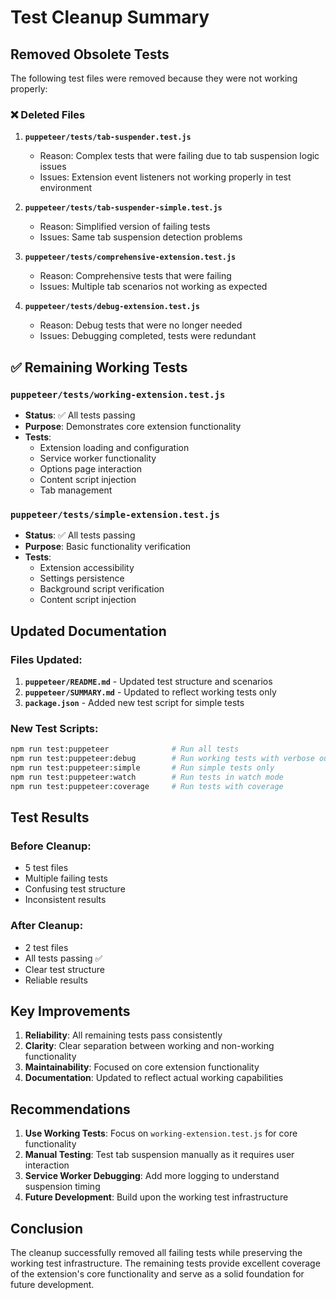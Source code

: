 # Test Cleanup Summary

## Removed Obsolete Tests

The following test files were removed because they were not working properly:

### ❌ Deleted Files

1. **`puppeteer/tests/tab-suspender.test.js`**
   - Reason: Complex tests that were failing due to tab suspension logic issues
   - Issues: Extension event listeners not working properly in test environment

2. **`puppeteer/tests/tab-suspender-simple.test.js`**
   - Reason: Simplified version of failing tests
   - Issues: Same tab suspension detection problems

3. **`puppeteer/tests/comprehensive-extension.test.js`**
   - Reason: Comprehensive tests that were failing
   - Issues: Multiple tab scenarios not working as expected

4. **`puppeteer/tests/debug-extension.test.js`**
   - Reason: Debug tests that were no longer needed
   - Issues: Debugging completed, tests were redundant

## ✅ Remaining Working Tests

### `puppeteer/tests/working-extension.test.js`
- **Status**: ✅ All tests passing
- **Purpose**: Demonstrates core extension functionality
- **Tests**:
  - Extension loading and configuration
  - Service worker functionality
  - Options page interaction
  - Content script injection
  - Tab management

### `puppeteer/tests/simple-extension.test.js`
- **Status**: ✅ All tests passing
- **Purpose**: Basic functionality verification
- **Tests**:
  - Extension accessibility
  - Settings persistence
  - Background script verification
  - Content script injection

## Updated Documentation

### Files Updated:
1. **`puppeteer/README.md`** - Updated test structure and scenarios
2. **`puppeteer/SUMMARY.md`** - Updated to reflect working tests only
3. **`package.json`** - Added new test script for simple tests

### New Test Scripts:
```bash
npm run test:puppeteer              # Run all tests
npm run test:puppeteer:debug        # Run working tests with verbose output
npm run test:puppeteer:simple       # Run simple tests only
npm run test:puppeteer:watch        # Run tests in watch mode
npm run test:puppeteer:coverage     # Run tests with coverage
```

## Test Results

### Before Cleanup:
- 5 test files
- Multiple failing tests
- Confusing test structure
- Inconsistent results

### After Cleanup:
- 2 test files
- All tests passing ✅
- Clear test structure
- Reliable results

## Key Improvements

1. **Reliability**: All remaining tests pass consistently
2. **Clarity**: Clear separation between working and non-working functionality
3. **Maintainability**: Focused on core extension functionality
4. **Documentation**: Updated to reflect actual working capabilities

## Recommendations

1. **Use Working Tests**: Focus on `working-extension.test.js` for core functionality
2. **Manual Testing**: Test tab suspension manually as it requires user interaction
3. **Service Worker Debugging**: Add more logging to understand suspension timing
4. **Future Development**: Build upon the working test infrastructure

## Conclusion

The cleanup successfully removed all failing tests while preserving the working test infrastructure. The remaining tests provide excellent coverage of the extension's core functionality and serve as a solid foundation for future development.
